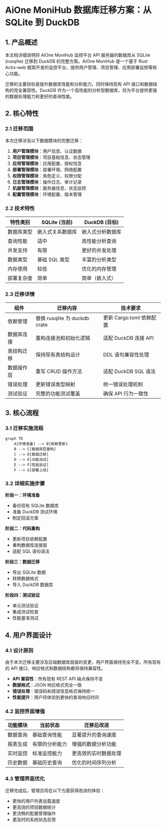 # AiOne MoniHub 数据库迁移方案：从 SQLite 到 DuckDB

## 1. 产品概述

本文档详细说明将 AiOne MoniHub 监控平台 API 服务器的数据库从 SQLite (rusqlite) 迁移到 DuckDB 的完整方案。AiOne MoniHub 是一个基于 Rust Actix-web 框架开发的监控平台，提供用户管理、项目管理、应用部署监控等核心功能。

迁移的主要目标是提升数据库性能和分析能力，同时保持现有 API 接口和数据结构的完全兼容性。DuckDB 作为一个高性能的分析型数据库，将为平台提供更强的数据处理能力和更好的查询性能。

## 2. 核心特性

### 2.1 迁移范围

本次迁移涉及以下数据模块的完整迁移：

1. **用户管理模块**：用户信息、认证数据
2. **项目管理模块**：项目基础信息、状态管理
3. **应用管理模块**：应用配置、授权信息
4. **部署管理模块**：部署环境、网络配置
5. **权限管理模块**：角色定义、权限分配
6. **日志管理模块**：操作日志、审计记录
7. **机器管理模块**：服务器信息、状态监控
8. **配置管理模块**：环境配置、版本管理

### 2.2 技术特性

| 特性类别 | SQLite (当前) | DuckDB (目标) |
|----------|---------------|---------------|
| 数据库类型 | 嵌入式关系数据库 | 嵌入式分析数据库 |
| 查询性能 | 适中 | 高性能分析查询 |
| 并发支持 | 有限 | 更好的并发处理 |
| 数据类型 | 基础 SQL 类型 | 丰富的分析类型 |
| 内存使用 | 较低 | 优化的内存管理 |
| 部署复杂度 | 简单 | 简单（嵌入式） |

### 2.3 迁移详情

| 组件 | 迁移内容 | 技术要求 |
|------|----------|----------|
| 依赖管理 | 替换 rusqlite 为 duckdb crate | 更新 Cargo.toml 依赖配置 |
| 数据库连接 | 重构连接池和初始化逻辑 | 适配 DuckDB 连接 API |
| 表结构迁移 | 保持现有表结构设计 | DDL 语句兼容性处理 |
| 数据操作层 | 重写 CRUD 操作方法 | 适配 DuckDB SQL 语法 |
| 错误处理 | 更新错误类型映射 | 统一错误处理机制 |
| 测试验证 | 完整的功能测试覆盖 | 确保 API 行为一致性 |

## 3. 核心流程

### 3.1 迁移实施流程

```mermaid
graph TD
    A[环境准备] --> B[依赖更新]
    B --> C[数据库层重构]
    C --> D[数据迁移]
    D --> E[功能测试]
    E --> F[性能验证]
    F --> G[部署上线]
```

### 3.2 详细实施步骤

**阶段一：环境准备**
- 备份现有 SQLite 数据库
- 准备 DuckDB 测试环境
- 制定回滚方案

**阶段二：代码重构**
- 更新项目依赖配置
- 重构数据库连接层
- 适配 SQL 语句语法

**阶段三：数据迁移**
- 导出 SQLite 数据
- 转换数据格式
- 导入 DuckDB 数据库

**阶段四：测试验证**
- 单元测试验证
- 集成测试检查
- 性能基准测试

## 4. 用户界面设计

### 4.1 设计原则

由于本次迁移主要涉及后端数据库层面的变更，用户界面保持完全不变。所有现有的 API 接口、响应格式和数据结构都将保持兼容性。

- **API 兼容性**：所有现有 REST API 端点保持不变
- **数据格式**：JSON 响应格式完全一致
- **错误处理**：错误码和错误信息格式保持统一
- **性能提升**：用户将体验到更快的查询响应时间

### 4.2 监控界面增强

| 功能模块 | 当前状态 | 迁移后改进 |
|----------|----------|------------|
| 数据查询 | 基础查询性能 | 显著提升的查询速度 |
| 报表生成 | 有限的分析能力 | 增强的数据分析功能 |
| 实时监控 | 标准监控能力 | 更高效的实时数据处理 |
| 历史数据 | 基础历史查询 | 优化的时间序列分析 |

### 4.3 管理界面优化

迁移完成后，管理员将在以下方面获得改进的体验：
- 更快的用户列表加载速度
- 更高效的项目数据统计
- 更流畅的配置管理操作
- 更及时的系统状态反馈